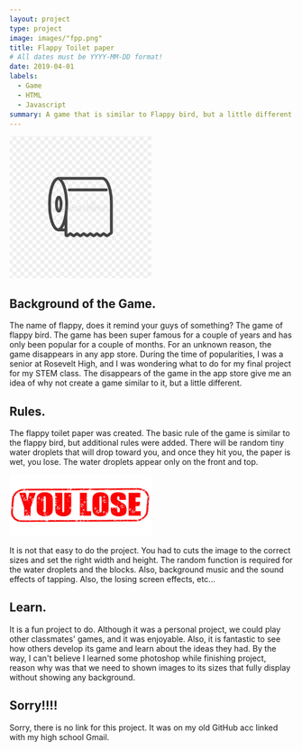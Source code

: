 ```yaml
---
layout: project
type: project
image: images/"fpp.png"
title: Flappy Toilet paper
# All dates must be YYYY-MM-DD format!
date: 2019-04-01
labels:
  - Game
  - HTML
  - Javascript 
summary: A game that is similar to Flappy bird, but a little different with the rules and the main charater is a toilet paper.
---
```


<img class="ui medium left floated image" src="../images/nt.jpeg" width="50%" height="50%">

## Background of the Game.

The name of flappy, does it remind your guys of something? The game of flappy bird. The game has been super famous for a couple of years and has only been popular for a couple of months. For an unknown reason, the game disappears in any app store. During the time of popularities, I was a senior at Rosevelt High, and I was wondering what to do for my final project for my STEM class. The disappears of the game in the app store give me an idea of why not create a game similar to it, but a little different. 

## Rules.
The flappy toilet paper was created. The basic rule of the game is similar to the flappy bird, but additional rules were added. There will be random tiny water droplets that will drop toward you, and once they hit you, the paper is wet, you lose. The water droplets appear only on the front and top. 

<img class="ui medium left floated image" src="../images/ll.jpeg" width="50%" height="50%">

It is not that easy to do the project. You had to cuts the image to the correct sizes and set the right width and height. The random function is required for the water droplets and the blocks. Also, background music and the sound effects of tapping. Also, the losing screen effects, etc...

## Learn.
It is a fun project to do. Although it was a personal project, we could play other classmates' games, and it was enjoyable. Also, it is fantastic to see how others develop its game and learn about the ideas they had. By the way, I can't believe I learned some photoshop while finishing project, reason why was that we need to shown images to its sizes that fully display without showing any background. 

## Sorry!!!!
Sorry, there is no link for this project. It was on my old GitHub acc linked with my high school Gmail. 



